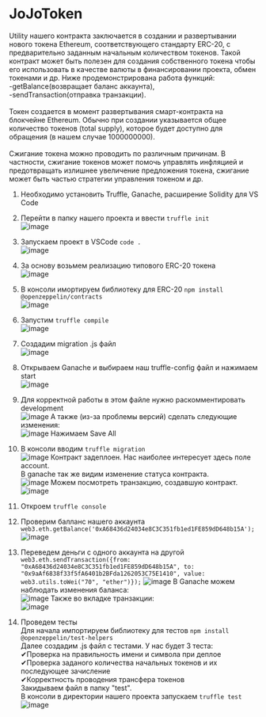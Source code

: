 # JoJoToken

Utility нашего контракта заключается в создании и развертывании нового токена Ethereum, соответствующего стандарту ERC-20, с предварительно заданным начальным количеством токенов. Такой контракт может быть полезен для создания собственного токена чтобы его использовать в качестве  валюты в финансировании проекта, обмен токенами и др.
Ниже продемонстрирована работа функций: <br/>-getBalance(возвращает баланс аккаунта), <br/>-sendTransaction(отправка транзакции).<br/> <br/>
Токен создается в момент развертывания смарт-контракта на блокчейне Ethereum. Обычно при создании указывается общее количество токенов (total supply), которое будет доступно для обращения (в нашем случае 1000000000).<br/> <br/>
Сжигание токена можно проводить по различным причинам. В частности, сжигание токенов может помочь управлять инфляцией и предотвращать излишнее увеличение предложения токена, сжигание может быть частью стратегии управления токеном и др.<br/>
1. Необходимо установить Truffle, Ganache, расширение Solidity для VS Code <br/>
2. Перейти в папку нашего проекта и ввести 
   ```truffle init``` <br/>
![image](https://github.com/AjaxRu/JoJoToken/assets/145920622/18888b85-1fd5-4295-9e3f-f9d705f52256)

3. Запускаем проект в VSCode 
```code . ``` <br/>
![image](https://github.com/AjaxRu/JoJoToken/assets/145920622/15e85f5e-7ff4-4ab4-9a5f-4111d1bc2311)

4. За основу возьмем реализацию типового ERC-20 токена <br/>
![image](https://github.com/AjaxRu/JoJoToken/assets/145920622/804c5bd4-d94d-456f-9cbb-a2d617022bbf)

5. В консоли имортируем библиотеку для ERC-20 
```npm install @openzeppelin/contracts ``` <br/>
![image](https://github.com/AjaxRu/JoJoToken/assets/145920622/f6cc5264-e43c-4253-8401-704dead66951)


6. Запустим 
```truffle compile``` <br/>
![image](https://github.com/AjaxRu/JoJoToken/assets/145920622/b2a68c25-0372-4749-bbc8-e85f4dfe6718)

7. Создадим migration .js файл <br/>
![image](https://github.com/AjaxRu/JoJoToken/assets/145920622/97610eb8-4dfc-4bcb-8580-8d33307b8e2d)

8. Открываем Ganache и выбираем наш truffle-config файл и нажимаем start <br/>
![image](https://github.com/AjaxRu/JoJoToken/assets/145920622/9266ffe4-e6b9-4691-8ab5-481b1e88dd63)

9. Для корректной работы в этом файле нужно раскомментировать development <br/>
![image](https://github.com/AjaxRu/JoJoToken/assets/145920622/f238f7be-fb69-4cbe-b6d4-7d591779514a)
А также (из-за проблемы версий) сделать следующие изменения: <br/>
![image](https://github.com/AjaxRu/JoJoToken/assets/145920622/44abfcf2-ff38-41d5-9c12-cd85f7df9286)
Нажимаем Save All <br/>
10. В консоли вводим 
```truffle migration``` <br/>
![image](https://github.com/AjaxRu/JoJoToken/assets/145920622/874f2530-f0a4-4113-b460-76dca5bf66fc)
Контракт задеплоен. Нас наиболее интересует здесь поле account. <br/>
В ganache так же видим изменение статуса контракта. <br/>
![image](https://github.com/AjaxRu/JoJoToken/assets/145920622/21655bf9-5411-4038-a035-51d82b907d6a)
Можем посмотреть транзакцию, создавшую контракт. <br/>
![image](https://github.com/AjaxRu/JoJoToken/assets/145920622/f18ebf4f-fc4f-4f95-98ef-eab12a50d2be)
11. Откроем ```truffle console``` <br/>
12. Проверим балланс нашего аккаунта <br/>
```web3.eth.getBalance('0xA68436d24034e8C3C351fb1ed1FE859dD648b15A');```
![image](https://github.com/AjaxRu/JoJoToken/assets/145920622/7684d469-feeb-4e77-967f-23afc7fba0aa)
13. Переведем деньги с одного аккаунта на другой <br/>
```web3.eth.sendTransaction({from: "0xA68436d24034e8C3C351fb1ed1FE859dD648b15A", to: "0x9aAf6838f33f5fA6401b2BFda1262053C75E1410", value: web3.utils.toWei("70", "ether")});```
![image](https://github.com/AjaxRu/JoJoToken/assets/145920622/fda2b2b8-5680-4612-95e5-f20bc720a3c1)
В Ganache можем наблюдать изменения баланса: <br/>
![image](https://github.com/AjaxRu/JoJoToken/assets/145920622/23d76180-b23e-4de8-a8fa-59f0d1557684)
Также во вкладке транзакции: <br/>
![image](https://github.com/AjaxRu/JoJoToken/assets/145920622/c3b89b65-e692-4e82-9e85-43d835ce4965)
14. Проведем тесты <br/>
Для начала импортируем библиотеку для тестов
```npm install @openzeppelin/test-helpers``` <br/>
Далее создадим .js файл с тестами. У нас будет 3 теста: <br/>
✔Проверка на правильность имени и символа при деплое <br/>
✔Проверка заданого количества начальных токенов и их последующее зачисление<br/>
✔Корректность проводения трансфера токенов <br/>
Закидываем файл в папку "test". <br/>
В консоли в директории нашего проекта запускаем
```truffle test``` <br/>
![image](https://github.com/AjaxRu/JoJoToken/assets/145920622/636e2315-4aea-4a42-8734-3d0d97fe25d0)










